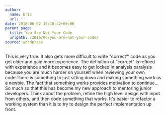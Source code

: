 ```yaml
---
author:
  name: Eric
  url: ''
date: 2016-06-02 15:18:42+00:00
parent_page:
  title: You Are Not Your Code
  urlpath: /2016/06/you-are-not-your-code/
source: wordpress
---
```


This is very true. It also gets more difficult to write "correct"&#8216; code as you get older and gain more experience. The definition of "correct" is refined with experience and it becomes easy to get locked in analysis paralysis because you are much harder on yourself when reviewing your own code.There is something to just sitting down and making something work as a newbie. The fact that something works provides motivation to continue...  So much so that this has become my new approach to mentoring junior developers. Think about the problem, refine the high level design with input from others, and then code something that works. It's easier to refactor a working system than it is to try to design the perfect implementation up front.